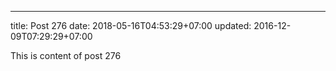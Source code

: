 ---
title: Post 276
date: 2018-05-16T04:53:29+07:00
updated: 2016-12-09T07:29:29+07:00

This is content of post 276